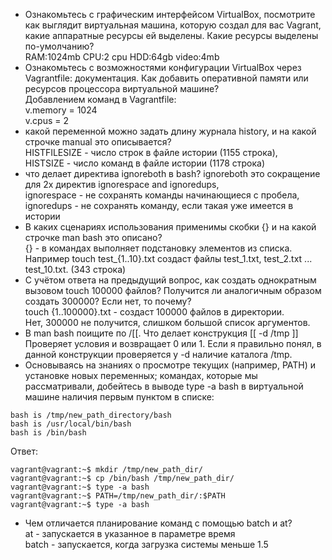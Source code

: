 - Ознакомьтесь с графическим интерфейсом VirtualBox, посмотрите как выглядит виртуальная машина, которую создал для вас Vagrant, какие аппаратные ресурсы ей выделены. Какие ресурсы выделены по-умолчанию?   
RAM:1024mb CPU:2 cpu HDD:64gb video:4mb
- Ознакомьтесь с возможностями конфигурации VirtualBox через Vagrantfile: документация. Как добавить оперативной памяти или ресурсов процессора виртуальной машине?   
Добавлением команд в Vagrantfile:   
v.memory = 1024   
v.cpus = 2 
- какой переменной можно задать длину журнала history, и на какой строчке manual это описывается?    
HISTFILESIZE - число строк в файле истории (1155 строка),   
HISTSIZE - число команд в файле истории (1178 строка)
- что делает директива ignoreboth в bash?
ignoreboth это сокращение для 2х директив ignorespace and ignoredups,     
ignorespace - не сохранять команды начинающиеся с пробела,    
ignoredups - не сохранять команду, если такая уже имеется в истории 
- В каких сценариях использования применимы скобки {} и на какой строчке man bash это описано?   
{} - в командах выполняет подстановку элементов из списка. Например touch test_{1..10}.txt создаст файлы test_1.txt, test_2.txt ... test_10.txt. (343 строка)
- С учётом ответа на предыдущий вопрос, как создать однократным вызовом touch 100000 файлов? Получится ли аналогичным образом создать 300000? Если нет, то почему?    
touch {1..100000}.txt - создаст 100000 файлов в директории.   
Нет, 300000 не получится, слишком большой список аргументов.
- В man bash поищите по /\[\[. Что делает конструкция [[ -d /tmp ]]   
Проверяет условия и возвращает 0 или 1. Если я правильно понял, в данной конструкции проверяется у -d наличие каталога /tmp.
- Основываясь на знаниях о просмотре текущих (например, PATH) и установке новых переменных; командах, которые мы рассматривали, добейтесь в выводе type -a bash в виртуальной машине наличия первым пунктом в списке:
```
bash is /tmp/new_path_directory/bash
bash is /usr/local/bin/bash
bash is /bin/bash
```
Ответ:
```
vagrant@vagrant:~$ mkdir /tmp/new_path_dir/   
vagrant@vagrant:~$ cp /bin/bash /tmp/new_path_dir/   
vagrant@vagrant:~$ type -a bash   
vagrant@vagrant:~$ PATH=/tmp/new_path_dir/:$PATH   
vagrant@vagrant:~$ type -a bash 
```
- Чем отличается планирование команд с помощью batch и at?   
at - запускается в указанное в параметре время   
batch - запускается, когда загрузка системы меньше 1.5

